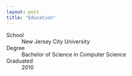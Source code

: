 ```yaml
---
layout: post
title: "Education"
---
```

<dl class="education">
    <div>
        <dt>School</dt>
        <dd>New Jersey City University</dd>
    </div>
    <div>
        <dt>Degree</dt>
        <dd>Bachelor of Science in Computer Science</dd>
    </div>
    <div>
        <dt>Graduated</dt>
        <dd>2010</dd>
    </div>
</dl>
